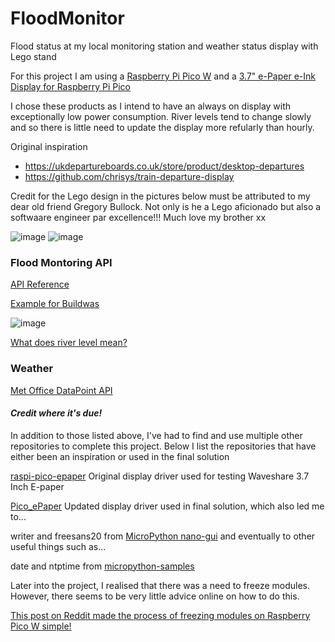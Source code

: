 # FloodMonitor

Flood status at my local monitoring station and weather status display with Lego stand

For this project I am using a [Raspberry Pi Pico W](https://thepihut.com/products/raspberry-pi-pico-w) and a 
[3.7" e-Paper e-Ink Display for Raspberry Pi Pico](https://thepihut.com/products/3-7-e-paper-e-ink-display-for-raspberry-pi-pico-480x280)

I chose these products as I intend to have an always on display with exceptionally low power consumption. River levels tend to change slowly and so there is little need to update the display more refularly than hourly.

Original inspiration
  - https://ukdepartureboards.co.uk/store/product/desktop-departures
  - https://github.com/chrisys/train-departure-display

Credit for the Lego design in the pictures below must be attributed to my dear old friend Gregory Bullock. Not only is he a Lego aficionado but also a softwaare engineer par excellence!!! Much love my brother xx

![image](https://github.com/AgentK88/FloodMonitor/assets/8092108/8a924553-7ce9-4103-8626-942335b9cb91)
![image](https://github.com/AgentK88/FloodMonitor/assets/8092108/596b60bb-663c-47b2-974e-11015d392282)

### Flood Montoring API

[API Reference](https://environment.data.gov.uk/flood-monitoring/doc/reference#5dfx)

[Example for Buildwas](https://check-for-flooding.service.gov.uk/station/2058)

![image](https://github.com/AgentK88/FloodMonitor/assets/8092108/0fd09931-74ba-49fa-9f05-2e038ec900ec)

[What does river level mean?](https://check-for-flooding.service.gov.uk/how-we-measure-river-sea-groundwater-levels)

### Weather

[Met Office DataPoint API](https://www.metoffice.gov.uk/services/data/datapoint/getting-started)

#### *Credit where it's due!*

In addition to those listed above, I've had to find and use multiple other repositories to complete this project. Below I list the repositories that have either been an inspiration or used in the final solution

[raspi-pico-epaper](https://github.com/CoenTempelaars/raspi-pico-epaper)
Original display driver used for testing Waveshare 3.7 Inch E-paper

[Pico_ePaper](https://github.com/phoreglad/pico-epaper)
Updated display driver used in final solution, which also led me to...

writer and freesans20 from [MicroPython nano-gui](https://github.com/peterhinch/micropython-nano-gui)
and eventually to other useful things such as...

date and ntptime from [micropython-samples](https://github.com/peterhinch/micropython-samples)

Later into the project, I realised that there was a need to freeze modules. However, there seems to be very little advice online on how to do this.

[This post on Reddit made the process of freezing modules on Raspberry Pico W simple!](https://www.reddit.com/r/raspberrypipico/comments/1endjfd/quick_tutorialinstructions_on_how_to_freeze/)
